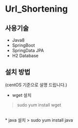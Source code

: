 # Url_Shortening
## 사용기술
- Java8
- SpringBoot
- SpringData JPA
- H2 Database

## 설치 방법

(centOS 기준으로 설명 드립니다.)

* wget 설치
> sudo yum install wget
<br>
* java 설치
> sudo yum install java


